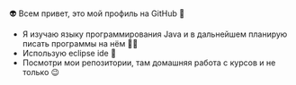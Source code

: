 👽 Всем привет, это мой профиль на GitHub 👋
-  Я изучаю языку программирования Java и в дальнейшем планирую писать программы на нём 👨‍💻
-  Использую eclipse ide 🌌
-  Посмотри мои репозитории, там домашняя работа с курсов и не только 😉
